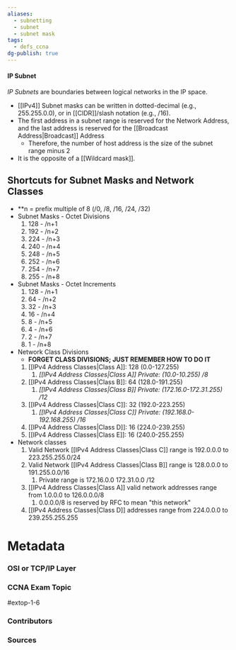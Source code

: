 ```yaml
---
aliases:
  - subnetting
  - subnet
  - subnet mask
tags:
  - defs_ccna
dg-publish: true
---
```

#### IP Subnet
*IP Subnets* are boundaries between logical networks in the IP space.
- [[IPv4]] Subnet masks can be written in dotted-decimal (e.g., 255.255.0.0), or in [[CIDR]]/slash notation (e.g., /16).
- The first address in a subnet range is reserved for the Network Address, and the last address is reserved for the [[Broadcast Address|Broadcast]] Address
	- Therefore, the number of host address is the size of the subnet range minus 2
- It is the opposite of a [[Wildcard mask]]. 

## Shortcuts for Subnet Masks and Network Classes
- **n = prefix multiple of 8 (/0, /8, /16, /24, /32)
- Subnet Masks - Octet Divisions
	1. 128 - /n+1
	2. 192 - /n+2
	3. 224 - /n+3
	4. 240 - /n+4
	5. 248 - /n+5
	6. 252 - /n+6
	7. 254 - /n+7
	8. 255 - /n+8
- Subnet Masks - Octet Increments
	1. 128 - /n+1
	2. 64 - /n+2
	3. 32 - /n+3
	4. 16 - /n+4
	5. 8 - /n+5
	6. 4 - /n+6
	7. 2 - /n+7
	8. 1 - /n+8
- Network Class Divisions
	- **FORGET CLASS DIVISIONS; JUST REMEMBER HOW TO DO IT**
	1. [[IPv4 Address Classes|Class A]]: 128 (0.0-127.255)
		1. *[[IPv4 Address Classes|Class A]] Private: (10.0-10.255) /8*
	2. [[IPv4 Address Classes|Class B]]: 64 (128.0-191.255)
		1. *[[IPv4 Address Classes|Class B]] Private: (172.16.0-172.31.255) /12*
	3. [[IPv4 Address Classes|Class C]]: 32 (192.0-223.255)
		1. *[[IPv4 Address Classes|Class C]] Private: (192.168.0-192.168.255) /16*
	4. [[IPv4 Address Classes|Class D]]: 16 (224.0-239.255)
	5. [[IPv4 Address Classes|Class E]]: 16 (240.0-255.255)
- Network classes
	1. Valid Network [[IPv4 Address Classes|Class C]] range is 192.0.0.0 to 223.255.255.0/24
	2. Valid Network [[IPv4 Address Classes|Class B]] range is 128.0.0.0 to 191.255.0.0/16
		1. Private range is 172.16.0.0 172.31.0.0 /12
	3. [[IPv4 Address Classes|Class A]] valid network addresses range from 1.0.0.0 to 126.0.0.0/8
		1. 0.0.0.0/8 is reserved by RFC to mean "this network"
	4. [[IPv4 Address Classes|Class D]] addresses range from 224.0.0.0 to 239.255.255.255

# Metadata
### OSI or TCP/IP Layer

### CCNA Exam Topic
#extop-1-6
### Contributors

### Sources
